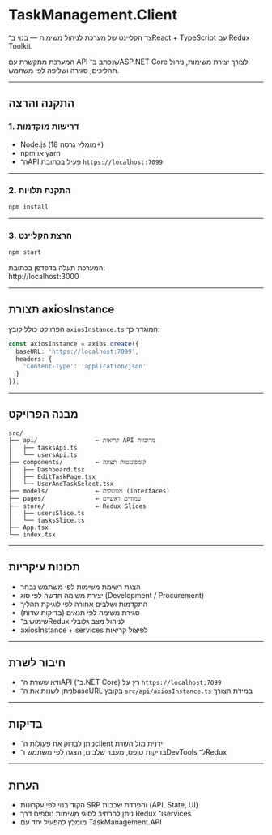 # TaskManagement.Client

צד הקליינט של מערכת לניהול משימות — בנוי ב־React + TypeScript עם Redux Toolkit.

המערכת מתקשרת עם API שנכתב ב־ASP.NET Core לצורך יצירת משימות, ניהול תהליכים, סגירה ושליפה לפי משתמש.

---

## התקנה והרצה

### 1. דרישות מוקדמות

- Node.js (מומלץ גרסה 18+)
- npm או yarn
- ה־API פעיל בכתובת `https://localhost:7099`

---

### 2. התקנת תלויות

```bash
npm install
```

---

### 3. הרצת הקליינט

```bash
npm start
```

המערכת תעלה בדפדפן בכתובת:  
http://localhost:3000

---

## תצורת axiosInstance

הפרויקט כולל קובץ `axiosInstance.ts` המוגדר כך:

```ts
const axiosInstance = axios.create({
  baseURL: 'https://localhost:7099',
  headers: {
    'Content-Type': 'application/json'
  }
});
```

---

## מבנה הפרויקט

```
src/
├── api/                ← קריאות API מרוכזות
│   ├── tasksApi.ts
│   └── usersApi.ts
├── components/         ← קומפוננטות תצוגה
│   ├── Dashboard.tsx
│   ├── EditTaskPage.tsx
│   └── UserAndTaskSelect.tsx
├── models/             ← ממשקים (interfaces)
├── pages/              ← עמודים ראשיים
├── store/              ← Redux Slices
│   ├── usersSlice.ts
│   └── tasksSlice.ts
├── App.tsx
└── index.tsx
```

---

## תכונות עיקריות

- הצגת רשימת משימות לפי משתמש נבחר
- יצירת משימה חדשה לפי סוג (Development / Procurement)
- התקדמות ושלבים אחורה לפי לוגיקת תהליך
- סגירת משימה לפי תנאים (בדיקות שדות)
- שימוש ב־Redux לניהול מצב גלובלי
- axiosInstance + services לפיצול קריאות

---

## חיבור לשרת

- ודא ששרת ה־API (ב־.NET Core) רץ על `https://localhost:7099`
- ניתן לשנות את ה־baseURL בקובץ `src/api/axiosInstance.ts` במידת הצורך

---

## בדיקות

- ניתן לבדוק את פעולות ה־client ידנית מול השרת
- בדיקות טופס, מעבר שלבים, הצגה לפי משתמש ו־DevTools ל־Redux

---

## הערות

- הקוד בנוי לפי עקרונות SRP והפרדת שכבות (API, State, UI)
- ניתן להרחיב לסוגי משימות נוספים דרך Redux ו־services
- מומלץ להפעיל יחד עם TaskManagement.API

